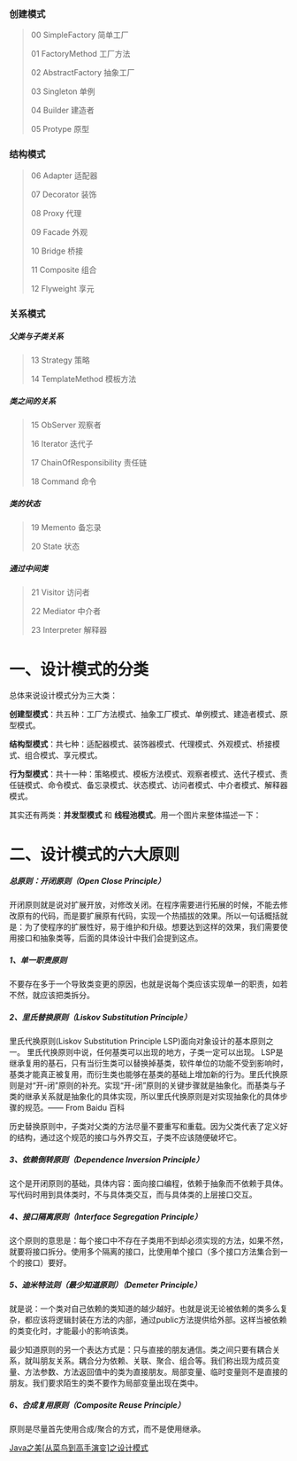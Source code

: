 ### 创建模式
> 00 SimpleFactory 简单工厂
> 
> 01 FactoryMethod 工厂方法
> 
> 02 AbstractFactory 抽象工厂
> 
> 03 Singleton 单例
> 
> 04 Builder 建造者
> 
> 05 Protype 原型
### 结构模式
> 06 Adapter 适配器
> 
> 07 Decorator 装饰
> 
> 08 Proxy 代理
> 
> 09 Facade 外观
> 
> 10 Bridge 桥接
> 
> 11 Composite 组合
> 
> 12 Flyweight 享元
### 关系模式
##### 父类与子类关系
> 13 Strategy 策略
> 
> 14 TemplateMethod 模板方法
##### 类之间的关系
> 15 ObServer 观察者
> 
> 16 Iterator 迭代子
> 
> 17 ChainOfResponsibility 责任链
> 
> 18 Command 命令
##### 类的状态
> 19 Memento 备忘录
> 
> 20 State 状态
##### 通过中间类
> 21 Visitor 访问者
> 
> 22 Mediator 中介者
> 
> 23 Interpreter 解释器

# 一、设计模式的分类

总体来说设计模式分为三大类：

**创建型模式**：共五种：工厂方法模式、抽象工厂模式、单例模式、建造者模式、原型模式。

**结构型模式**：共七种：适配器模式、装饰器模式、代理模式、外观模式、桥接模式、组合模式、享元模式。

**行为型模式**：共十一种：策略模式、模板方法模式、观察者模式、迭代子模式、责任链模式、命令模式、备忘录模式、状态模式、访问者模式、中介者模式、解释器模式。

其实还有两类：**并发型模式** 和 **线程池模式**。用一个图片来整体描述一下：

# 二、设计模式的六大原则
##### 总原则：开闭原则（Open Close Principle）
开闭原则就是说对扩展开放，对修改关闭。在程序需要进行拓展的时候，不能去修改原有的代码，而是要扩展原有代码，实现一个热插拔的效果。所以一句话概括就是：为了使程序的扩展性好，易于维护和升级。想要达到这样的效果，我们需要使用接口和抽象类等，后面的具体设计中我们会提到这点。

##### 1、单一职责原则
不要存在多于一个导致类变更的原因，也就是说每个类应该实现单一的职责，如若不然，就应该把类拆分。


##### 2、里氏替换原则（Liskov Substitution Principle）
里氏代换原则(Liskov Substitution Principle LSP)面向对象设计的基本原则之一。 里氏代换原则中说，任何基类可以出现的地方，子类一定可以出现。 LSP是继承复用的基石，只有当衍生类可以替换掉基类，软件单位的功能不受到影响时，基类才能真正被复用，而衍生类也能够在基类的基础上增加新的行为。里氏代换原则是对“开-闭”原则的补充。实现“开-闭”原则的关键步骤就是抽象化。而基类与子类的继承关系就是抽象化的具体实现，所以里氏代换原则是对实现抽象化的具体步骤的规范。—— From Baidu 百科

历史替换原则中，子类对父类的方法尽量不要重写和重载。因为父类代表了定义好的结构，通过这个规范的接口与外界交互，子类不应该随便破坏它。


##### 3、依赖倒转原则（Dependence Inversion Principle）
这个是开闭原则的基础，具体内容：面向接口编程，依赖于抽象而不依赖于具体。写代码时用到具体类时，不与具体类交互，而与具体类的上层接口交互。


##### 4、接口隔离原则（Interface Segregation Principle）
这个原则的意思是：每个接口中不存在子类用不到却必须实现的方法，如果不然，就要将接口拆分。使用多个隔离的接口，比使用单个接口（多个接口方法集合到一个的接口）要好。


##### 5、迪米特法则（最少知道原则）（Demeter Principle）
就是说：一个类对自己依赖的类知道的越少越好。也就是说无论被依赖的类多么复杂，都应该将逻辑封装在方法的内部，通过public方法提供给外部。这样当被依赖的类变化时，才能最小的影响该类。

最少知道原则的另一个表达方式是：只与直接的朋友通信。类之间只要有耦合关系，就叫朋友关系。耦合分为依赖、关联、聚合、组合等。我们称出现为成员变量、方法参数、方法返回值中的类为直接朋友。局部变量、临时变量则不是直接的朋友。我们要求陌生的类不要作为局部变量出现在类中。


##### 6、合成复用原则（Composite Reuse Principle）
原则是尽量首先使用合成/聚合的方式，而不是使用继承。


[Java之美[从菜鸟到高手演变]之设计模式](https://blog.csdn.net/zhangerqing/article/details/8194653)